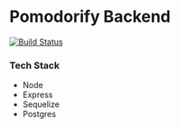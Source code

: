 # Pomodorify Backend

[![Build Status](https://travis-ci.org/Juraci/pomodorify-backend.svg?branch=master)](https://travis-ci.org/Juraci/pomodorify-backend)

### Tech Stack
- Node
- Express
- Sequelize
- Postgres
